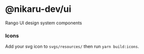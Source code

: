 # @nikaru-dev/ui

Rango UI design system components

### Icons

Add your svg icon to `svgs/resources/` then run `yarn build:icons`.
